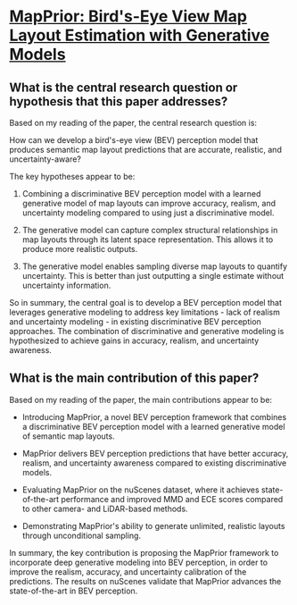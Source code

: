 # [MapPrior: Bird's-Eye View Map Layout Estimation with Generative Models](https://arxiv.org/abs/2308.12963)

## What is the central research question or hypothesis that this paper addresses?

 Based on my reading of the paper, the central research question is: 

How can we develop a bird's-eye view (BEV) perception model that produces semantic map layout predictions that are accurate, realistic, and uncertainty-aware?

The key hypotheses appear to be:

1) Combining a discriminative BEV perception model with a learned generative model of map layouts can improve accuracy, realism, and uncertainty modeling compared to using just a discriminative model.

2) The generative model can capture complex structural relationships in map layouts through its latent space representation. This allows it to produce more realistic outputs.

3) The generative model enables sampling diverse map layouts to quantify uncertainty. This is better than just outputting a single estimate without uncertainty information.

So in summary, the central goal is to develop a BEV perception model that leverages generative modeling to address key limitations - lack of realism and uncertainty modeling - in existing discriminative BEV perception approaches. The combination of discriminative and generative modeling is hypothesized to achieve gains in accuracy, realism, and uncertainty awareness.


## What is the main contribution of this paper?

 Based on my reading of the paper, the main contributions appear to be:

- Introducing MapPrior, a novel BEV perception framework that combines a discriminative BEV perception model with a learned generative model of semantic map layouts. 

- MapPrior delivers BEV perception predictions that have better accuracy, realism, and uncertainty awareness compared to existing discriminative models.

- Evaluating MapPrior on the nuScenes dataset, where it achieves state-of-the-art performance and improved MMD and ECE scores compared to other camera- and LiDAR-based methods.

- Demonstrating MapPrior's ability to generate unlimited, realistic layouts through unconditional sampling. 

In summary, the key contribution is proposing the MapPrior framework to incorporate deep generative modeling into BEV perception, in order to improve the realism, accuracy, and uncertainty calibration of the predictions. The results on nuScenes validate that MapPrior advances the state-of-the-art in BEV perception.
